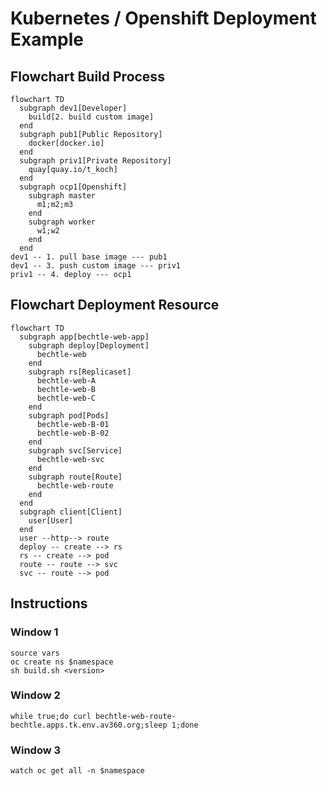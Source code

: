 # Kubernetes / Openshift Deployment Example
## Flowchart Build Process
```mermaid
flowchart TD
  subgraph dev1[Developer]
    build[2. build custom image]
  end
  subgraph pub1[Public Repository]
    docker[docker.io]
  end
  subgraph priv1[Private Repository]
    quay[quay.io/t_koch]
  end
  subgraph ocp1[Openshift]
    subgraph master
      m1;m2;m3
    end
    subgraph worker
      w1;w2
    end
  end
dev1 -- 1. pull base image --- pub1
dev1 -- 3. push custom image --- priv1
priv1 -- 4. deploy --- ocp1
```

## Flowchart Deployment Resource
```mermaid
flowchart TD
  subgraph app[bechtle-web-app]
    subgraph deploy[Deployment]
      bechtle-web
    end
    subgraph rs[Replicaset]
      bechtle-web-A
      bechtle-web-B
      bechtle-web-C
    end
    subgraph pod[Pods]
      bechtle-web-B-01
      bechtle-web-B-02
    end
    subgraph svc[Service]
      bechtle-web-svc
    end
    subgraph route[Route]
      bechtle-web-route
    end
  end
  subgraph client[Client]
    user[User]
  end
  user --http--> route
  deploy -- create --> rs
  rs -- create --> pod
  route -- route --> svc
  svc -- route --> pod
```

## Instructions
### Window 1
```
source vars
oc create ns $namespace
sh build.sh <version>
```
### Window 2
```
while true;do curl bechtle-web-route-bechtle.apps.tk.env.av360.org;sleep 1;done
```
### Window 3
```
watch oc get all -n $namespace
```
